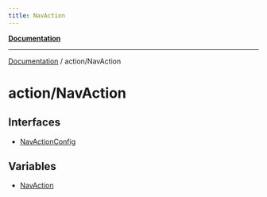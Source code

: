 ```yaml
---
title: NavAction
---
```


[**Documentation**](../../index.md)

***

[Documentation](../../index.md) / action/NavAction

# action/NavAction

## Interfaces

- [NavActionConfig](interfaces/NavActionConfig.md)

## Variables

- [NavAction](variables/NavAction.md)
